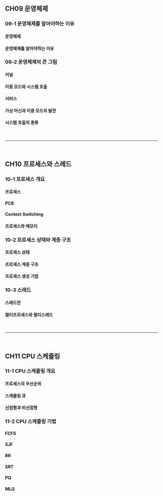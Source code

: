 ## CH09 운영체제

### 09-1 운영체제를 알아야하는 이유

#### 운영체제

#### 운영체제를 알아야하는 이유

### 09-2 운영체제의 큰 그림

#### 커널

#### 이중 모드와 시스템 호출

#### 서비스

#### 가상 머신과 이중 모드의 발전

#### 시스템 호출의 종류

<br>

---

<br>

## CH10 프로세스와 스레드

### 10-1 프로세스 개요

#### 프로세스

#### PCB

#### Context Switching

#### 프로세스와 메모리

### 10-2 프로세스 상태와 계층 구조

#### 프로세스 상태

#### 프로세스 계층 구조

#### 프로세스 생성 기법

### 10-3 스레드

#### 스레드란

#### 멀티프로세스와 멀티스레드

<br>

---

<br>

## CH11 CPU 스케줄링

### 11-1 CPU 스케줄링 개요

#### 프로세스의 우선순위

#### 스케줄링 큐

#### 선점형과 비선점형

### 11-2 CPU 스케줄링 기법

#### FCFS

#### SJF

#### RR

#### SRT

#### PQ

#### MLQ

